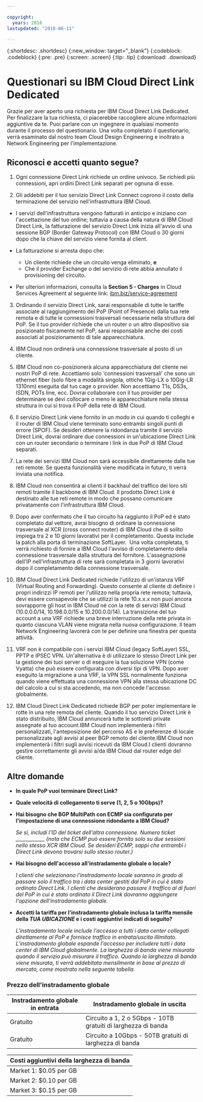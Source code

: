 ```yaml
---

copyright:
  years: 2018
lastupdated: "2018-06-11"

---
```


{:shortdesc: .shortdesc}
{:new_window: target="_blank"}
{:codeblock: .codeblock}
{:pre: .pre}
{:screen: .screen}
{:tip: .tip}
{:download: .download}

# Questionari su IBM Cloud Direct Link Dedicated

Grazie per aver aperto una richiesta per IBM Cloud Direct Link Dedicated. Per finalizzare la tua richiesta, ci piacerebbe raccogliere alcune informazioni aggiuntive da te. Puoi parlare con un ingegnere in qualsiasi momento durante il processo del questionario. Una volta completato il questionario, verrà esaminato dal nostro team Cloud Design Engineering e inoltrato a Network Engineering per l'implementazione.

## Riconosci e accetti quanto segue?

1. Ogni connessione Direct Link richiede un ordine univoco. Se richiedi più connessioni, apri ordini Direct Link separati per ognuna di esse.

2. Gli addebiti per il tuo servizio Direct Link Connect coprono il costo della terminazione del servizio nell'infrastruttura IBM Cloud. 

 * I servizi dell'infrastruttura vengono fatturati in anticipo e iniziano con l'accettazione del tuo ordine; tuttavia a causa della natura di IBM Cloud Direct Link, la fatturazione del servizio Direct Link inizia all'avvio di una sessione BGP (Border Gateway Protocol) con IBM Cloud o 30 giorni dopo che la chiave del servizio viene fornita al client. 

 * La fatturazione si arresta dopo che:
   * Un cliente richiede che un circuito venga eliminato, **e** 
   * Che il provider Exchange o del servizio di rete abbia annullato il provisioning del circuito.
  * Per ulteriori informazioni, consulta la **Section 5 - Charges** in Cloud Services Agreement al seguente link: [ibm.biz/service-agreement](ibm.biz/service-agreement)

3. Ordinando il servizio Direct Link, sarai responsabile di tutte le tariffe associate al raggiungimento del PoP (Point of Presence) dalla tua rete remota e di tutte le connessioni trasversali necessarie nella struttura del PoP. Se il tuo provider richiede che un router o un altro dispositivo sia posizionato fisicamente nel PoP, sarai responsabile anche dei costi associati al posizionamento di tale apparecchiatura.

4. IBM Cloud non ordinerà una connessione trasversale al posto di un cliente.

5. IBM Cloud non co-posizionerà alcuna apparecchiatura del cliente nei nostri PoP di rete. Accettiamo solo ‘connessioni trasversali’ che sono un ethernet fiber (solo fibre a modalità singola, ottiche 1Gig-LX o 10Gig-LR 1310nm) eseguita dal tuo cage o provider. Non accettiamo T1s, DS3s, ISDN, POTs line, ecc. Dovrai collaborare con il tuo provider per determinare se devi collocare o meno le apparecchiature nella stessa struttura in cui si trova il PoP della rete di IBM Cloud.

6. Il servizio Direct Link viene fornito in un modo in cui quando ti colleghi e il router di IBM Cloud viene terminato sono entrambi singoli punti di errore (SPOF). Se desideri ottenere la ridondanza tramite il servizio Direct Link, dovrai ordinare due connessioni in un'ubicazione Direct Link con un router secondario o terminare i link in due PoP di IBM Cloud separati.

7. La rete dei servizi IBM Cloud non sarà accessibile direttamente dalle tue reti remote. Se questa funzionalità viene modificata in futuro, ti verrà inviata una notifica.

8. IBM Cloud non consentirà ai clienti il backhaul del traffico dei loro siti remoti tramite il backbone di IBM Cloud. Il prodotto Direct Link è destinato alle tue reti remote in modo che possano comunicare privatamente con l'infrastruttura IBM Cloud.

9. Dopo aver confermato che il tuo circuito ha raggiunto il PoP ed è stato completato dal vettore, avrai bisogno di ordinare la connessione trasversale al XCR (cross connect router) di IBM Cloud che di solito impiega tra 2 e 10 giorni lavorativi per il completamento. Questa include la patch alla porta di terminazione SoftLayer.  Una volta completata, ti verrà richiesto di fornire a IBM Cloud l'avviso di completamento della connessione trasversale dalla struttura del fornitore. L'assegnazione dell'IP nell'infrastruttura di rete sarà completata in 3 giorni lavorativi dopo il completamento della connessione trasversale.

10. IBM Cloud Direct Link Dedicated richiede l'utilizzo di un'istanza VRF (Virtual Routing and Forwarding). Questo consente al cliente di definire i propri indirizzi IP remoti per l'utilizzo nella propria rete remota; tuttavia, devi essere consapevole che se utilizzi la rete 10.x.x.x non puoi ancora sovrapporre gli host in IBM Cloud né con la rete di servizi IBM Cloud (10.0.0.0/14, 10.198.0.0/15 e 10.200.0.0/14). La transizione del tuo account a una VRF richiede una breve interruzione della rete privata in quanto ciascuna VLAN viene migrata nella nuova configurazione. Il team Network Engineering lavorerà con te per definire una finestra per questa attività.

11. VRF non è compatibile con i servizi IBM Cloud (legacy SoftLayer) SSL, PPTP e IPSEC VPN. Un'alternativa è di utilizzare lo stesso Direct Link per la gestione dei tuoi server o di eseguire la tua soluzione VPN (come Vyatta) che può essere configurata con diversi tipi di VPN. Dopo aver eseguito la migrazione a una VRF, la VPN SSL normalmente funziona quando viene effettuata una connessione VPN alla stessa ubicazione DC del calcolo a cui si sta accedendo, ma non concede l'accesso globalmente.

12. IBM Cloud Direct Link Dedicated richiede BGP per poter implementare le rotte in una rete remota del cliente. Quando il tuo servizio Direct Link è stato distribuito, IBM Cloud annuncerà tutte le sottoreti private assegnate al tuo account.IBM Cloud non implementerà i filtri personalizzati, l'anteposizione del percorso AS e le preferenze di locale personalizzate agli avvisi al peer BGP remoto del cliente.IBM Cloud non implementerà i filtri sugli avvisi ricevuti da IBM Cloud.I clienti dovranno gestire correttamente gli avvisi a/da IBM Cloud dal router edge del cliente.

## Altre domande

* **In quale PoP vuoi terminare Direct Link?**

* **Quale velocità di collegamento ti serve (1, 2, 5 o 10Gbps)?**

* **Hai bisogno che BGP MultiPath con ECMP sia configurato per l'impostazione di una connessione ridondante a IBM Cloud?**  

    _Se sì, includi l'ID del ticket dell'altra connessione. Numero ticket ____________  (nota che ECMP può essere fornito solo su due sessioni nello stesso XCR IBM Cloud.  Se desideri ECMP, sappi che entrambi i Direct Link devono trovarsi sullo stesso router.)_

* **Hai bisogno dell'accesso all'instradamento globale o locale?**

    _I clienti che selezionano l'instradamento locale saranno in grado di passare solo il traffico tra i data center gestiti dal PoP in cui è stato ordinato Direct Link. I clienti che desiderano passare il traffico al di fuori del PoP in cui è stato ordinato il Direct Link dovranno aggiungere l'opzione dell'instradamento globale._

* **Accetti la tariffa per l'instradamento globale inclusa la tariffa mensile della _TUA UBICAZIONE_ e i costi aggiuntivi indicati di seguito?**

    _L'instradamento locale include l'accesso a tutti i data center collegati direttamente al PoP e fornisce traffico in entrata/uscita illimitato. L'instradamento globale espande l'accesso per includere tutti i data center di IBM Cloud globalmente. La larghezza di banda viene misurata quando il servizio può misurare il traffico. Quando la larghezza di banda viene misurata, ti verrà addebitata mensilmente in base al prezzo di mercato, come mostrato nella seguente tabella._


### Prezzo dell'instradamento globale

| Instradamento globale in entrata | Instradamento globale in uscita |
|---|---|
| Gratuito | Circuito a 1, 2 o 5Gbps - 10TB gratuiti di larghezza di banda |
| Gratuito | Circuito a 10Gbps - 50TB gratuiti di larghezza di banda |


| Costi aggiuntivi della larghezza di banda |
|---|
| Market 1: $0.05 per GB |
| Market 2: $0.10 per GB |
| Market 3: $0.15 per GB |
